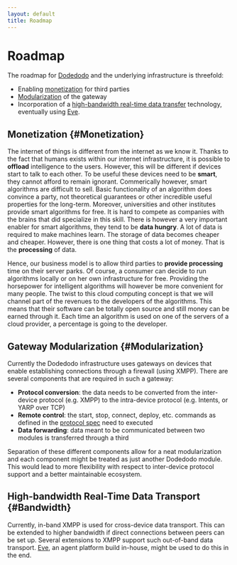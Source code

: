 ```yaml
---
layout: default
title: Roadmap
---
```


# Roadmap

The roadmap for [Dodedodo](http://www.dodedodo.com) and the underlying infrastructure is threefold:

* Enabling [monetization](#Monetization) for third parties
* [Modularization](#Modularization) of the gateway
* Incorporation of a [high-bandwidth real-time data transfer](#Bandwidth) technology, eventually using [Eve](http://eve.almende.com/).

## Monetization {#Monetization}

The internet of things is different from the internet as we know it. Thanks to the fact that humans exists within our internet infrastructure, it is possible to **offload** intelligence to the users. However, this will be different if devices start to talk to each other. To be useful these devices need to be **smart**, they cannot afford to remain ignorant. Commerically however, smart algorithms are difficult to sell. Basic functionality of an algorithm does convince a party, not theoretical guarantees or other incredible useful properties for the long-term. Moreover, universities and other institutes provide smart algorithms for free. It is hard to compete as companies with the brains that did specialize in this skill. There is however a very important enabler for smart algorithms, they tend to be **data hungry**. A lot of data is required to make machines learn. The storage of data becomes cheaper and cheaper. However, there is one thing that costs a lot of money. That is the **processing** of data. 

Hence, our business model is to allow third parties to **provide processing** time on their server parks. Of course, a consumer can decide to run algorithms locally or on her own infrastructure for free. Providing the horsepower for intelligent algorithms will however be more convenient for many people. The twist to this cloud computing concept is that we will channel part of the revenues to the developers of the algorithms. This means that their software can be totally open source and still money can be earned through it. Each time an algorithm is used on one of the servers of a cloud provider, a percentage is going to the developer. 


## Gateway Modularization {#Modularization}

Currently the Dodedodo infrastructure uses gateways on devices that enable establishing connections through a firewall (using XMPP). There are several components that are required in such a gateway:

* **Protocol conversion**: the data needs to be converted from the inter-device protocol (e.g. XMPP) to the intra-device protocol (e.g. Intents, or YARP over TCP)
* **Remote control**: the start, stop, connect, deploy, etc. commands as defined in the [protocol spec](protocol_spec.html) need to executed
* **Data forwarding**: data meant to be communicated between two modules is transferred through a third

Separation of these different components allow for a neat modularization and each component might be treated as just another Dodedodo module. This would lead to more flexibility with respect to inter-device protocol support and a better maintainable ecosystem.

## High-bandwidth Real-Time Data Transport {#Bandwidth}

Currently, in-band XMPP is used for cross-device data transport. This can be extended to higher bandwidth if direct connections between peers can be set up. Several extensions to XMPP support such out-of-band data transport. [Eve](http://eve.almende.com/), an agent platform build in-house, might be used to do this in the end.
